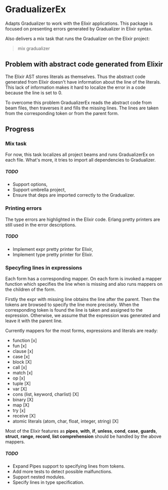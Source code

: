 # GradualizerEx

Adapts Gradualizer to work with the Elixir applications. This package is focused on presenting errors generated by Gradualizer in Elixir syntax.

Also delivers a mix task that runs the Gradualizer on the Elixir project:
> mix gradualizer

## Problem with abstract code generated from Elixir

The Elixir AST stores literals as themselves. Thus the abstract code generated from Elixir doesn't have information about the line of the literals. This lack of information makes it hard to localize the error in a code because the line is set to 0.

To overcome this problem GradualizerEx reads the abstract code from beam files, then traverses it and fills the missing lines. The lines are taken from the corresponding token or from the parent form.
## Progress

### Mix task
For now, this task localizes all project beams and runs GradualizerEx on each file. What's more, it tries to import all dependencies to Gradualizer.

##### TODO
- Support options,
- Support umbrella project,
- Ensure that deps are imported correctly to the Gradualizer.

### Printing errors
The type errors are highlighted in the Elixir code. Erlang pretty printers are still used in the error descriptions.


##### TODO
- Implement expr pretty printer for Elixir,
- Implement type pretty printer for Elixir.

### Specyfing lines in expressions
Each form has a corresponding mapper. On each form is invoked a mapper function which specifies the line when is missing and also runs mappers on the children of the form.

Firstly the expr with missing line obtains the line after the parent. Then the tokens are browsed to specify the line more precisely. When the corresponding token is found the line is taken and assigned to the expression. Otherwise, we assume that the expression was generated and leave it with the parent line.

Currently mappers for the most forms, expressions and literals are ready:
  - function [x]
  - fun [x] 
  - clause [x] 
  - case [x]
  - block [X] 
  - call [x]
  - match [x]
  - op [x]
  - tuple [X]
  - var [X]
  - cons (list, keyword, charlist) [X] 
  - binary [X] 
  - map [X] 
  - try [x] 
  - receive [X] 
  - atomic literals (atom, char, float, integer, string) [X] 

Most of the Elixir features as **pipes**, **with**, **if**, **unless**, **cond**, **case**, **guards**, **struct**, **range**, **record**, **list comprehension** should be handled by the above mappers.

##### TODO
- Expand Pipes support to specifying lines from tokens.
- Add more tests to detect possible malfunctions.
- Support nested modules.
- Specify lines in type specification.
